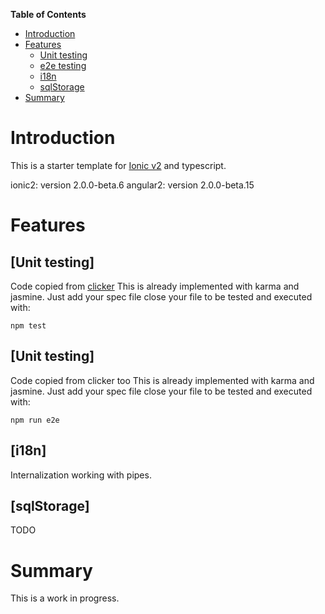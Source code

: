 **Table of Contents**

- [Introduction](#)
- [Features](#)
    - [Unit testing](#)
    - [e2e testing](#)
    - [i18n](#)
    - [sqlStorage](#)
- [Summary](#)

# Introduction
This is a starter template for [Ionic v2](http://ionicframework.com/docs/v2/) and typescript.

ionic2:     version 2.0.0-beta.6
angular2:   version 2.0.0-beta.15

# Features
## [Unit testing]
Code copied from [clicker](https://github.com/lathonez/clicker)
This is already implemented with karma and jasmine. Just add your spec file close your file to be tested and 
executed with:

`
npm test
`

## [Unit testing]
Code copied from clicker too
This is already implemented with karma and jasmine. Just add your spec file close your file to be tested and 
executed with:
  
`
npm run e2e
`

## [i18n]
Internalization working with pipes.

## [sqlStorage]
TODO

# Summary
This is a work in progress.